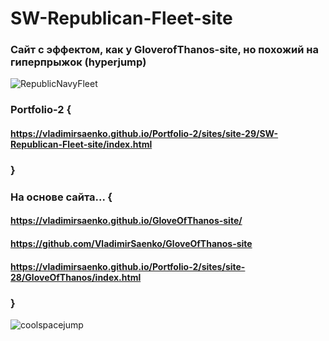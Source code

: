 # SW-Republican-Fleet-site

### Сайт с эффектом, как у GloverofThanos-site, но похожий на гиперпрыжок (hyperjump)

![RepublicNavyFleet](https://user-images.githubusercontent.com/56477695/115123728-08360b80-9fc7-11eb-9627-052630c71aab.png)

### Portfolio-2 {
 
#### https://vladimirsaenko.github.io/Portfolio-2/sites/site-29/SW-Republican-Fleet-site/index.html

### }

### На основе сайта... {

#### https://vladimirsaenko.github.io/GloveOfThanos-site/

#### https://github.com/VladimirSaenko/GloveOfThanos-site

#### https://vladimirsaenko.github.io/Portfolio-2/sites/site-28/GloveOfThanos/index.html

### }

![coolspacejump](https://user-images.githubusercontent.com/56477695/124312920-ce61b380-db78-11eb-8c6a-aa276b3f0198.gif)
